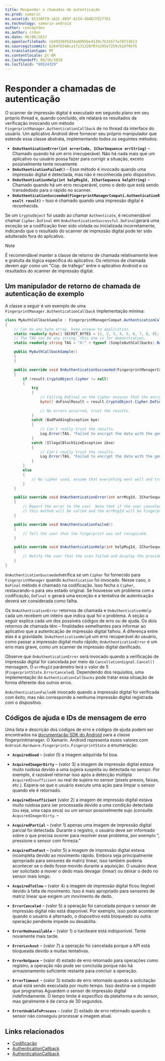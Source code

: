 ```yaml
---
title: Responder a chamadas de autenticação
ms.prod: xamarin
ms.assetid: 6533AFC9-1A1C-4897-A154-4D4ECFE27761
ms.technology: xamarin-android
author: conceptdev
ms.author: crdun
ms.date: 06/06/2017
ms.openlocfilehash: cb4933695d34a0805be4139c7b345f7a70f33613
ms.sourcegitcommit: 6264fb540ca1f131328707e295e7259cb10f95fb
ms.translationtype: MT
ms.contentlocale: pt-BR
ms.lasthandoff: 08/16/2019
ms.locfileid: "69524329"
---
```

# <a name="responding-to-authentication-callbacks"></a>Responder a chamadas de autenticação

O scanner de impressão digital é executado em segundo plano em seu próprio thread e, quando concluído, ele relatará os resultados da verificação invocando um método `FingerprintManager.AuthenticationCallback` de no thread da interface do usuário. Um aplicativo Android deve fornecer seu próprio manipulador que estende essa classe abstrata, implementando todos os seguintes métodos:

* **`OnAuthenticationError(int errorCode, ICharSequence errString)`** &ndash; Chamado quando há um erro irrecuperável. Não há nada mais que um aplicativo ou usuário possa fazer para corrigir a situação, exceto possivelmente tente novamente.
* **`OnAuthenticationFailed()`** &ndash; Esse método é invocado quando uma impressão digital é detectada, mas não é reconhecida pelo dispositivo.
* **`OnAuthenticationHelp(int helpMsgId, ICharSequence helpString)`** &ndash; Chamado quando há um erro recuperável, como o dedo que está sendo transdedodo para o rápido no scanner.
* **`OnAuthenticationSucceeded(FingerprintManagerCompati.AuthenticationResult result)`** &ndash; Isso é chamado quando uma impressão digital é reconhecida.

Se um `CryptoObject` foi usado ao chamar `Authenticate`, é recomendável chamar `Cipher.DoFinal` em `OnAuthenticationSuccessful`.
`DoFinal`gerará uma exceção se a codificação tiver sido violada ou inicializada incorretamente, indicando que o resultado do scanner de impressão digital pode ter sido adulterado fora do aplicativo.


> [!NOTE]
> É recomendável manter a classe de retorno de chamada relativamente leve e gratuita da lógica específica do aplicativo. Os retornos de chamada devem agir como um "Cop. de tráfego" entre o aplicativo Android e os resultados do scanner de impressão digital.

## <a name="a-sample-authentication-callback-handler"></a>Um manipulador de retorno de chamada de autenticação de exemplo

A classe a seguir é um exemplo de uma `FingerprintManager.AuthenticationCallback` implementação mínima: 

```csharp
class MyAuthCallbackSample : FingerprintManagerCompat.AuthenticationCallback
{
    // Can be any byte array, keep unique to application.
    static readonly byte[] SECRET_BYTES = {1, 2, 3, 4, 5, 6, 7, 8, 9};
    // The TAG can be any string, this one is for demonstration.
    static readonly string TAG = "X:" + typeof (SimpleAuthCallbacks).Name;

    public MyAuthCallbackSample()
    {
    }

    public override void OnAuthenticationSucceeded(FingerprintManagerCompat.AuthenticationResult result)
    {
        if (result.CryptoObject.Cipher != null) 
        {
            try
            {
                // Calling DoFinal on the Cipher ensures that the encryption worked.
                byte[] doFinalResult = result.CryptoObject.Cipher.DoFinal(SECRET_BYTES);
    
                // No errors occurred, trust the results.              
            }
            catch (BadPaddingException bpe)
            {
                // Can't really trust the results.
                Log.Error(TAG, "Failed to encrypt the data with the generated key." + bpe);
            }
            catch (IllegalBlockSizeException ibse)
            {
                // Can't really trust the results.
                Log.Error(TAG, "Failed to encrypt the data with the generated key." + ibse);
            }
        }
        else
        {
            // No cipher used, assume that everything went well and trust the results.
        }
    }

    public override void OnAuthenticationError(int errMsgId, ICharSequence errString)
    {
        // Report the error to the user. Note that if the user canceled the scan,
        // this method will be called and the errMsgId will be FingerprintState.ErrorCanceled.
    }

    public override void OnAuthenticationFailed()
    {
        // Tell the user that the fingerprint was not recognized.
    }

    public override void OnAuthenticationHelp(int helpMsgId, ICharSequence helpString)
    {
        // Notify the user that the scan failed and display the provided hint.
    }
}
```

`OnAuthenticationSucceeded`verifica se um `Cipher` foi fornecido para `FingerprintManager` quando `Authentication` foi invocado. Nesse caso, o `DoFinal` método é chamado na codificação. Isso fecha o `Cipher`, restaurando-o para seu estado original. Se houvesse um problema com a codificação, `DoFinal` o gerará uma exceção e a tentativa de autenticação deverá ser considerada como falha.

Os `OnAuthenticationError` retornos de chamada e `OnAuthenticationHelp` cada um recebem um inteiro que indica qual foi o problema. A seção a seguir explica cada um dos possíveis códigos de erro ou de ajuda. Os dois retornos de chamada têm &ndash; finalidades semelhantes para informar ao aplicativo que a autenticação de impressão digital falhou. A diferença entre elas é a gravidade. `OnAuthenticationHelp`é um erro recuperável do usuário, como passar a impressão digital muito rápido; `OnAuthenticationError` é um erro mais grave, como um scanner de impressão digital danificado.

Observe que `OnAuthenticationError` será invocado quando a verificação de impressão digital for cancelada por meio da `CancellationSignal.Cancel()` mensagem. O `errMsgId` parâmetro terá o valor de 5 (`FingerprintState.ErrorCanceled`). Dependendo dos requisitos, uma implementação do `AuthenticationCallbacks` pode tratar essa situação de forma diferente dos outros erros. 

`OnAuthenticationFailed`é invocado quando a impressão digital foi verificada com êxito, mas não corresponde a nenhuma impressão digital registrada com o dispositivo. 

## <a name="help-codes-and-error-message-ids"></a>Códigos de ajuda e IDs de mensagem de erro 

Uma lista e descrição dos códigos de erro e códigos de ajuda podem ser encontrados na [documentação SDK do Android](https://developer.android.com/reference/android/hardware/fingerprint/FingerprintManager.html#FINGERPRINT_ACQUIRED_GOOD) para a classe fingerprintmanager. O Xamarin. Android representa esses valores com `Android.Hardware.Fingerprints.FingerprintState` a enumeração:


- **`AcquiredGood`** &ndash; (valor 0) a imagem adquirida foi boa.


- **`AcquiredImagerDirty`** &ndash; (valor 3) a imagem de impressão digital estava muito ruidosa devido a uma sujeira suspeita ou detectada no sensor. Por exemplo, é razoável retornar isso após a detecção múltipla `AcquiredInsufficient` ou real de sujeira no sensor (pixels presos, faixas, etc.). Espera-se que o usuário execute uma ação para limpar o sensor quando ele é retornado.


- **`AcquiredInsufficient`** (valor 2) a imagem de impressão digital estava muito ruidosa para ser processada devido a uma condição detectada (ou seja, uma capa seca) ou um sensor possivelmente sujo (consulte `AcquiredImagerDirty`. &ndash;



- **`AcquiredPartial`** &ndash; (valor 1) apenas uma imagem de impressão digital parcial foi detectada. Durante o registro, o usuário deve ser informado sobre o que precisa ocorrer para resolver esse problema, por exemplo &ldquo;, pressione o sensor com firmeza.&rdquo;



- **`AcquiredTooFast`** &ndash; (valor 5) a imagem de impressão digital estava incompleta devido ao movimento rápido. Embora seja principalmente apropriado para sensores de matriz linear, isso também poderia acontecer se o dedo fosse movido durante a aquisição. O usuário deve ser solicitado a mover o dedo mais devagar (linear) ou deixar o dedo no sensor mais longo.




- **`AcquiredToSlow`** &ndash; (valor 4) a imagem de impressão digital ficou ilegível devido à falta de movimento. Isso é mais apropriado para sensores de matriz linear que exigem um movimento de dedo.



- **`ErrorCanceled`** &ndash; (valor 5) a operação foi cancelada porque o sensor de impressão digital não está disponível. Por exemplo, isso pode acontecer quando o usuário é alternado, o dispositivo está bloqueado ou outra operação pendente impede ou desabilita.



- **`ErrorHwUnavailable`** &ndash; (valor 1) o hardware está indisponível. Tente novamente mais tarde.




- **`ErrorLockout`** &ndash; (valor 7) a operação foi cancelada porque a API está bloqueada devido a muitas tentativas.




- **`ErrorNoSpace`** &ndash; (valor 4) estado de erro retornado para operações como registro; a operação não pode ser concluída porque não há armazenamento suficiente restante para concluir a operação.



- **`ErrorTimeout`** &ndash; (valor 3) estado de erro retornado quando a solicitação atual está sendo executada por muito tempo. Isso destina-se a impedir que programas Aguardem o sensor de impressão digital indefinidamente. O tempo limite é específico da plataforma e do sensor, mas geralmente é de cerca de 30 segundos.



- **`ErrorUnableToProcess`** &ndash; (valor 2) estado de erro retornado quando o sensor não conseguiu processar a imagem atual.



## <a name="related-links"></a>Links relacionados

- [Codificação](https://docs.oracle.com/javase/7/docs/api/javax/crypto/Cipher.html)
- [AuthenticationCallback](https://developer.android.com/reference/android/hardware/fingerprint/FingerprintManager.AuthenticationCallback.html)
- [AuthenticationCallback](https://developer.android.com/reference/android/support/v4/hardware/fingerprint/FingerprintManagerCompat.AuthenticationCallback.html)
